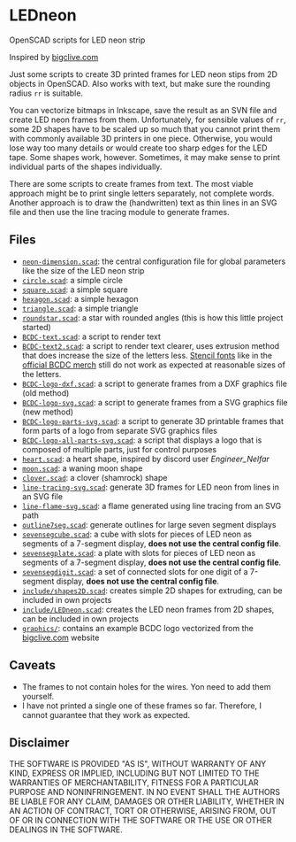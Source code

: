 # LEDneon
OpenSCAD scripts for LED neon strip

Inspired by [bigclive.com](http://bigclive.com/)

Just some scripts to create 3D printed frames for LED neon stips from 2D objects in OpenSCAD.
Also works with text, but make sure the rounding radius `rr` is suitable.

You can vectorize bitmaps in Inkscape, save the result as an SVN file and create LED neon frames from them. Unfortunately, for sensible values of `rr`, some 2D shapes have to be scaled up so much that you cannot print them with commonly available 3D printers in one piece. Otherwise, you would lose way too many details or would create too sharp edges for the LED tape. Some shapes work, however. Sometimes, it may make sense to print individual parts of the shapes individually. 

There are some scripts to create frames from text. The most viable approach might be to print single letters separately, not complete words. Another approach is to draw the (handwritten) text as thin lines in an SVG file and then use the line tracing module to generate frames.

## Files
- [`neon-dimension.scad`](neon-dimension.scad): the central configuration file for global parameters like the size of the LED neon strip
- [`circle.scad`](circle.scad): a simple circle
- [`square.scad`](square.scad): a simple square
- [`hexagon.scad`](hexagon.scad): a simple hexagon
- [`triangle.scad`](triangle.scad): a simple triangle
- [`roundstar.scad`](roundstar.scad): a star with rounded angles (this is how this little project started)
- [`BCDC-text.scad`](BCDC-text.scad): a script to render text
- [`BCDC-text2.scad`](BCDC-text2.scad): a script to render text clearer, uses extrusion method that does increase the size of the letters less. [Stencil fonts](https://fonts.google.com/?query=stencil) like in the [official BCDC merch](http://bigclive.com/merch.htm) still do not work as expected at reasonable sizes of the letters.
- [`BCDC-logo-dxf.scad`](BCDC-logo-dxf.scad): a script to generate frames from a DXF graphics file (old method)
- [`BCDC-logo-svg.scad`](BCDC-logo-svg.scad): a script to generate frames from a SVG graphics file (new method)
- [`BCDC-logo-parts-svg.scad`](BCDC-logo-parts-svg.scad): a script to generate 3D printable frames that form parts of a logo from separate SVG graphics files
- [`BCDC-logo-all-parts-svg.scad`](BCDC-logo-all-parts-svg.scad): a script that displays a logo that is composed of multiple parts, just for control purposes
- [`heart.scad`](heart.scad): a heart shape, inspired by discord user *Engineer_Nelfar*
- [`moon.scad`](moon.scad): a waning moon shape
- [`clover.scad`](clover.scad): a clover (shamrock) shape
- [`line-tracing-svg.scad`](line-tracing-svg.scad): generate 3D frames for LED neon from lines in an SVG file
- [`line-flame-svg.scad`](line-flame-svg.scad): a flame generated using line tracing from an SVG path
- [`outline7seg.scad`](outline7seg.scad): generate outlines for large seven segment displays
- [`sevensegcube.scad`](sevensegcube.scad): a cube with slots for pieces of LED neon as segments of a 7-segment display, **does not use the central config file**.
- [`sevensegplate.scad`](sevensegplate.scad): a plate with slots for pieces of LED neon as segments of a 7-segment display, **does not use the central config file**.
- [`sevensegdigit.scad`](sevensegdigit.scad): a set of connected slots for one digit of a 7-segment display, **does not use the central config file**.
- [`include/shapes2D.scad`](include/shapes2D.scad): creates simple 2D shapes for extruding, can be included in own projects
- [`include/LEDneon.scad`](include/LEDneon.scad): creates the LED neon frames from 2D shapes, can be included in own projects
- [`graphics/`](graphics/): contains an example BCDC logo vectorized from the [bigclive.com](http://bigclive.com/merch.htm) website

## Caveats
- The frames to not contain holes for the wires. Yon need to add them yourself.
- I have not printed a single one of these frames so far. Therefore, I cannot guarantee that they work as expected.

## Disclaimer
THE SOFTWARE IS PROVIDED "AS IS", WITHOUT WARRANTY OF ANY KIND,
EXPRESS OR IMPLIED, INCLUDING BUT NOT LIMITED TO THE WARRANTIES OF
MERCHANTABILITY, FITNESS FOR A PARTICULAR PURPOSE AND NONINFRINGEMENT.
IN NO EVENT SHALL THE AUTHORS BE LIABLE FOR ANY CLAIM, DAMAGES OR
OTHER LIABILITY, WHETHER IN AN ACTION OF CONTRACT, TORT OR OTHERWISE,
ARISING FROM, OUT OF OR IN CONNECTION WITH THE SOFTWARE OR THE USE OR
OTHER DEALINGS IN THE SOFTWARE.
